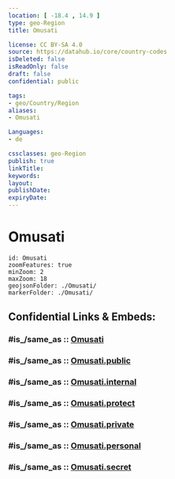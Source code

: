 ```yaml
---
location: [ -18.4 , 14.9 ] 
type: geo-Region
title: Omusati

license: CC BY-SA 4.0
source: https://datahub.io/core/country-codes
isDeleted: false
isReadOnly: false
draft: false
confidential: public

tags:
- geo/Country/Region
aliases:
- Omusati

Languages:
- de

cssclasses: geo-Region
publish: true
linkTitle: 
keywords: 
layout: 
publishDate: 
expiryDate: 
---
```


# Omusati

```leaflet
id: Omusati
zoomFeatures: true 
minZoom: 2 
maxZoom: 18
geojsonFolder: ./Omusati/
markerFolder: ./Omusati/
```


## Confidential Links & Embeds: 

### #is_/same_as :: [Omusati](/_Standards/Earth/Continent/Africa/Africa~South/Namibia/Regions~Namibia/Omusati.md) 

### #is_/same_as :: [Omusati.public](/_public/Earth/Continent/Africa/Africa~South/Namibia/Regions~Namibia/Omusati.public.md) 

### #is_/same_as :: [Omusati.internal](/_internal/Earth/Continent/Africa/Africa~South/Namibia/Regions~Namibia/Omusati.internal.md) 

### #is_/same_as :: [Omusati.protect](/_protect/Earth/Continent/Africa/Africa~South/Namibia/Regions~Namibia/Omusati.protect.md) 

### #is_/same_as :: [Omusati.private](/_private/Earth/Continent/Africa/Africa~South/Namibia/Regions~Namibia/Omusati.private.md) 

### #is_/same_as :: [Omusati.personal](/_personal/Earth/Continent/Africa/Africa~South/Namibia/Regions~Namibia/Omusati.personal.md) 

### #is_/same_as :: [Omusati.secret](/_secret/Earth/Continent/Africa/Africa~South/Namibia/Regions~Namibia/Omusati.secret.md)

